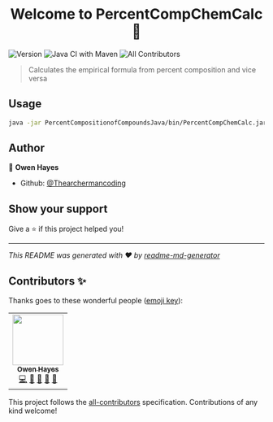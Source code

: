 <h1 align="center">Welcome to PercentCompChemCalc 👋</h1>
<p>
  <img alt="Version" src="https://img.shields.io/badge/version-1.0.0-blue.svg?cacheSeconds=2592000" />
  <img alt="Java CI with Maven" src="https://github.com/Thearchermancoding/PercentCompositionofCompoundsJava/workflows/Java%20CI%20with%20Maven/badge.svg?branch=master" />
  <img alt="All Contributors" src="https://img.shields.io/badge/all_contributors-1-orange.svg?style=flat-square"\>
</p>

> Calculates the empirical formula from percent composition and vice versa

## Usage

```sh
java -jar PercentCompositionofCompoundsJava/bin/PercentCompChemCalc.jar
```

## Author

👤 **Owen Hayes**

* Github: [@Thearchermancoding](https://github.com/Thearchermancoding)

## Show your support

Give a ⭐️ if this project helped you!

***
_This README was generated with ❤️ by [readme-md-generator](https://github.com/kefranabg/readme-md-generator)_

## Contributors ✨

Thanks goes to these wonderful people ([emoji key](https://allcontributors.org/docs/en/emoji-key)):

<!-- ALL-CONTRIBUTORS-LIST:START - Do not remove or modify this section -->
<!-- prettier-ignore-start -->
<!-- markdownlint-disable -->
<table>
  <tr>
    <td align="center"><a href="https://github.com/Thearchermancoding"><img src="https://avatars3.githubusercontent.com/u/20994684?v=4" width="100px;" alt=""/><br /><sub><b>Owen Hayes</b></sub></a><br /><a href="https://github.com/Thearchermancoding/PercentCompositionofCompounds/commits?author=Thearchermancoding" title="Code">💻</a> <a href="#design-Thearchermancoding" title="Design">🎨</a> <a href="#ideas-Thearchermancoding" title="Ideas, Planning, & Feedback">🤔</a> <a href="#maintenance-Thearchermancoding" title="Maintenance">🚧</a> <a href="#projectManagement-Thearchermancoding" title="Project Management">📆</a></td>
  </tr>
</table>

<!-- markdownlint-enable -->
<!-- prettier-ignore-end -->
<!-- ALL-CONTRIBUTORS-LIST:END -->

This project follows the [all-contributors](https://github.com/all-contributors/all-contributors) specification. Contributions of any kind welcome!
